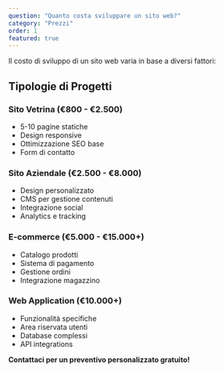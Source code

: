 ```yaml
---
question: "Quanto costa sviluppare un sito web?"
category: "Prezzi"
order: 1
featured: true
---
```


Il costo di sviluppo di un sito web varia in base a diversi fattori:

## Tipologie di Progetti

### Sito Vetrina (€800 - €2.500)
- 5-10 pagine statiche
- Design responsive
- Ottimizzazione SEO base
- Form di contatto

### Sito Aziendale (€2.500 - €8.000)
- Design personalizzato
- CMS per gestione contenuti
- Integrazione social
- Analytics e tracking

### E-commerce (€5.000 - €15.000+)
- Catalogo prodotti
- Sistema di pagamento
- Gestione ordini
- Integrazione magazzino

### Web Application (€10.000+)
- Funzionalità specifiche
- Area riservata utenti
- Database complessi
- API integrations

**Contattaci per un preventivo personalizzato gratuito!**